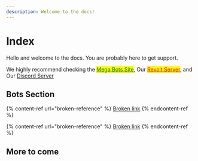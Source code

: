 ```yaml
---
description: Welcome to the docs!
---
```


# Index

Hello and welcome to the docs. You are probably here to get support.

We highly recommend checking the [<mark style="color:green;">Mega Bots Site</mark>](https://mu-mega-bots.github.io/), Our [<mark style="color:red;">Revolt Server</mark>](https://rvlt.gg/d921cr9H), and Our [Discord Server](https://discord.gg/J9N6evPF8Y)

## Bots Section

{% content-ref url="broken-reference" %}
[Broken link](broken-reference)
{% endcontent-ref %}

{% content-ref url="broken-reference" %}
[Broken link](broken-reference)
{% endcontent-ref %}

## More to come
